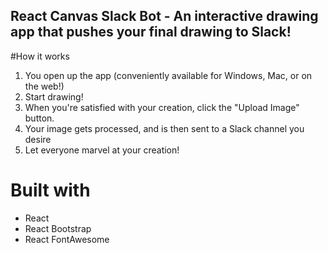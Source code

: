 ## React Canvas Slack Bot - An interactive drawing app that pushes your final drawing to Slack!

#How it works

1. You open up the app (conveniently available for Windows, Mac, or on the web!)
2. Start drawing!
3. When you're satisfied with your creation, click the "Upload Image" button.
4. Your image gets processed, and is then sent to a Slack channel you desire
5. Let everyone marvel at your creation!

# Built with

- React
- React Bootstrap
- React FontAwesome

